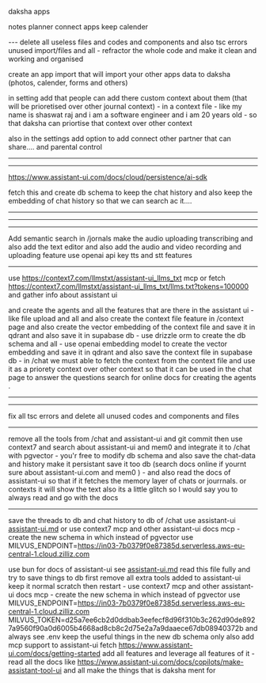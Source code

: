 <!-- 
journal page

 -->

daksha apps

notes
planner
connect apps
keep
calender

--- delete all useless files and codes and components and also tsc errors unused import/files and all - refractor the whole code and make it clean and working and organised 

<!-- dashboard - show memories from memories vaulte - connected (google photos) and create showcase for that like google photos does for us - and show some plans from the planner like today you have a meeting shedules - this is the todo for your today - have you completed - get the most important tasks from goals app and show on desktop dashboard the percentage so that users can brainstorm and which thing to do - create a thougts apps where users can store there thoughts and ideas -->

<!-- also add two things in the dashboard - one a thought of the day and a quote of the day - and a suggestion of the day - like you should do this today (like let's write a poem today and publish on vani) or you should do that today - like a personal assistant -->


create an app import that will import your other apps data to daksha (photos, calender, forms and others)








in setting add that people can add there custom context about them (that will be prioretised over other journal context) - in a context file - like my name is shaswat raj and i am a software engineer and i am 20 years old - so that daksha can priortise that context over other context

also in the settings add option to add connect other partner that can share.... and parental control



---

<!-- in the context add feature like on /context people can go and create context files (use tiptap editor and also sync it with db ) use qdrant to to save the vector embedding and I have used https://www.assistant-ui.com/llms.txt fetch the docs for it 
and create the context file and save it in the db and vector db and also save it supabase postgres db see the .env.local for qdrant api key and url and all and use the same to save the vector embedding and use openai embedding model to create the vector embedding and save it in qdrant and also save the context file in supabase db - in /chat we must able to fetch the context from the context file and use it as a priorety context over other context so that it can be used in the chat page to answer the questions search for online docs for creating the agents .



QDRANT_API_KEY=eyJhbGciOiJIUzI1NiIsInR5cCI6IkpXVCJ9.eyJhY2Nlc3MiOiJtIn0.d7RqqOYKS51Djxghd0CjAbx0Wlx_t0BUYlgzCeYMhJE
QDRANT_URL=https://2edc2f9e-eba3-4ac4-99b1-e34ea5a8b816.us-east-1-1.aws.cloud.qdrant.io:6333

shaswatraj@Sh daksha-landing % curl \
    -X GET 'https://2edc2f9e-eba3-4ac4-99b1-e34ea5a8b816.us-east-1-1.aws.cloud.qdrant.io:6333' \
    --header 'api-key: eyJhbGciOiJIUzI1NiIsInR5cCI6IkpXVCJ9.eyJhY2Nlc3MiOiJtIn0.d7RqqOYKS51Djxghd0CjAbx0Wlx_t0BUYlgzCeYMhJE'
{"title":"qdrant - vector search engine","version":"1.15.4","commit":"20db14f87c861f3958ad50382cf0b69396e40c10"}%                     
shaswatraj@Sh daksha-landing % curl \
    -X GET 'https://2edc2f9e-eba3-4ac4-99b1-e34ea5a8b816.us-east-1-1.aws.cloud.qdrant.io:6333' \
    --header 'api-key: eyJhbGciOiJIUzI1NiIsInR5cCI6IkpXVCJ9.eyJhY2Nlc3MiOiJtIn0.5G1J3g47EI_AiGv7HNmKKIk2yiGGudrmsOxdb1tJ6xI'
{"title":"qdrant - vector search engine","version":"1.15.4","commit":"20db14f87c861f3958ad50382cf0b69396e40c10"}%                     
shaswatraj@Sh daksha-landing % 
also use drizzle orm and also sync the db using api and DATABASE_URL="postgresql://postgres:Prince@4#@db.acljdqliyrtpyhfdzdws.supabase.co:5432/postgres"
 and make everything work




in drizzle also sync it with the stackauth user and also create other tables like context file table and all and also create the vector embedding table and all
 -->
---

https://www.assistant-ui.com/docs/cloud/persistence/ai-sdk

fetch this and create db schema to keep the chat history and also keep the embedding of chat history so that we can search ac it....

---


---


<!-- in /journal page every data is hardcoded we have used openai-api drizzle postgres with pgvector - and platjs for texteditor in /journal/text 
keep thr ui same and create the backend of the application and also fetch the users in the db and seed the sample jounals with all the features that can be added to the db schema about jounalling the features that we may use in the feature as the purpose of the website 
connect the frontend to the be and also keep the vector embedding of the jounal - use r2 endpoints see  the .env.local file and /upload and also add the audio and video recording and uploading feature use openai api key tts and stt features
dont make any mistakes keep ui consistant and working  -->


---

Add semantic search in /jornals make the audio uploading transcribing and also add the text editor and also add the audio and video recording and uploading feature use openai api key tts and stt features

---

<!-- https://context7.com/yoopta-editor/yoopta-editor port to yoopta editor from platjs

--- -->


use https://context7.com/llmstxt/assistant-ui_llms_txt mcp or fetch https://context7.com/llmstxt/assistant-ui_llms_txt/llms.txt?tokens=100000  and gather info about assistant ui 

and create the agents and all the features that are there in the assistant ui - like file upload and all and also create the context file feature in /context page and also create the vector embedding of the context file and save it in qdrant and also save it in supabase db - use drizzle orm to create the db schema and all - use openai embedding model to create the vector embedding and save it in qdrant and also save the context file in supabase db - in /chat we must able to fetch the context from the context file and use it as a priorety context over other context so that it can be used in the chat page to answer the questions search for online docs for creating the agents .


---


<!-- Make this page work and connected to backend use cloud flare R2 to store the audio files in http://localhost:3000/journal/audio and do the same for video page. All the transcribing features and speech to text text to speak features. Use the open API key for all these things. -->


----

fix all tsc errors and delete all unused codes and components and files


---


remove all the tools from /chat and assistant-ui and git commit then use context7 and search about assistant-ui and mem0 and integrate it to /chat with pgvector - you'r free to modify db schema and also save the chat-data and history make it persistant save it too db (search docs online if yournt sure  about assistant-ui.com and mem0 ) - and also read the docs of assistant-ui so that if it fetches the memory layer of chats or jourrnals. or contexts it will show the text also its a little glitch so I would say you to always read and go with the docs







---
<!-- 
save the threads to db and chat history to db of /chat use assistant-ui [assistant-ui.md](context/assistant-ui.md) delete whole db every table and recreate the schema that is needed only - use bun for docs of assistant-ui see [assistant-ui.md](context/assistant-ui.md) read this file fully and try to save things to db first remove all extra tools added to assistant-ui keep it normal scratch then restart - use context7 mcp and other assistant-ui docs mcp - create the new schema in which instead of pgvector use MILVUS_ENDPOINT=https://in03-7b0379f0e87385d.serverless.aws-eu-central-1.cloud.zilliz.com
MILVUS_TOKEN=d25a7ee6cb2d0ddbab3eefecf8d96f310b3c262d90de8927a9560f90a0d6005b4668ad8cb8c2d75e2a7a9daaece67db08940372b
 and always see .env keep the useful things in the new db schema only also add mcp support to assistant-ui fetch https://www.assistant-ui.com/docs/getting-started  add all features and leverage all features of it - read all the docs like https://www.assistant-ui.com/docs/copilots/make-assistant-tool-ui  and all make the things that is daksha ment for


 --- -->




 
save the threads to db and chat history to db of /chat use assistant-ui [assistant-ui.md](context/assistant-ui.md) or use context7 mcp and other assistant-ui docs mcp - create the new schema in which instead of pgvector use MILVUS_ENDPOINT=https://in03-7b0379f0e87385d.serverless.aws-eu-central-1.cloud.zilliz.com

use bun for docs of assistant-ui see [assistant-ui.md](context/assistant-ui.md) read this file fully and try to save things to db first remove all extra tools added to assistant-ui keep it normal scratch then restart - use context7 mcp and other assistant-ui docs mcp - create the new schema in which instead of pgvector use MILVUS_ENDPOINT=https://in03-7b0379f0e87385d.serverless.aws-eu-central-1.cloud.zilliz.com
MILVUS_TOKEN=d25a7ee6cb2d0ddbab3eefecf8d96f310b3c262d90de8927a9560f90a0d6005b4668ad8cb8c2d75e2a7a9daaece67db08940372b
 and always see .env keep the useful things in the new db schema only also add mcp support to assistant-ui fetch https://www.assistant-ui.com/docs/getting-started  add all features and leverage all features of it - read all the docs like https://www.assistant-ui.com/docs/copilots/make-assistant-tool-ui  and all make the things that is daksha ment for
